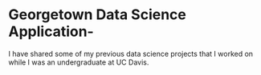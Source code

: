 # Georgetown Data Science Application-
I have shared some of my previous data science projects that I worked on while I was an undergraduate at UC Davis.  
